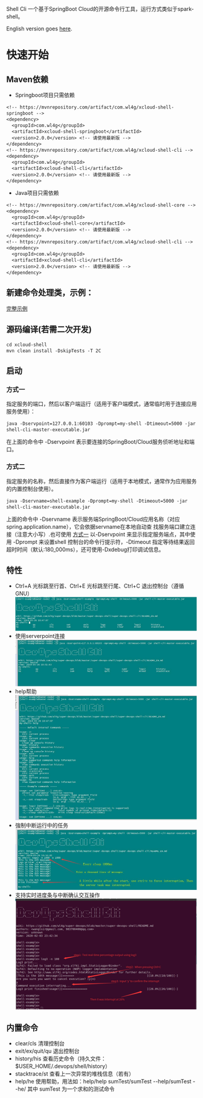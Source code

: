 Shell Cli 一个基于SpringBoot Cloud的开源命令行工具，运行方式类似于spark-shell。

English version goes [here](README.md).

# 快速开始

## Maven依赖
- Springboot项目只需依赖
```
<!-- https://mvnrepository.com/artifact/com.wl4g/xcloud-shell-springboot -->
<dependency>
  <groupId>com.wl4g</groupId>
  <artifactId>xcloud-shell-springboot</artifactId>
  <version>2.0.0</version> <!-- 请使用最新版 -->
</dependency>
<!-- https://mvnrepository.com/artifact/com.wl4g/xcloud-shell-cli -->
<dependency>
  <groupId>com.wl4g</groupId>
  <artifactId>xcloud-shell-cli</artifactId>
  <version>2.0.0</version> <!-- 请使用最新版 -->
</dependency>
```

- Java项目只需依赖
```
<!-- https://mvnrepository.com/artifact/com.wl4g/xcloud-shell-core -->
<dependency>
  <groupId>com.wl4g</groupId>
  <artifactId>xcloud-shell-core</artifactId>
  <version>2.0.0</version> <!-- 请使用最新版 -->
</dependency>
<!-- https://mvnrepository.com/artifact/com.wl4g/xcloud-shell-cli -->
<dependency>
  <groupId>com.wl4g</groupId>
  <artifactId>xcloud-shell-cli</artifactId>
  <version>2.0.0</version> <!-- 请使用最新版 -->
</dependency>
```

## 新建命令处理类，示例：
[完整示例](xcloud-shell-example/src/main/java/com/wl4g/shell/example/console/ExampleConsole.java)

## 源码编译(若需二次开发)
```
cd xcloud-shell
mvn clean install -DskipTests -T 2C
```

## 启动

### 方式一
指定服务的端口，然后以客户端运行（适用于客户端模式，通常临时用于连接应用服务使用）：

```
java -Dservpoint=127.0.0.1:60103 -Dprompt=my-shell -Dtimeout=5000 -jar shell-cli-master-executable.jar
```

在上面的命令中 -Dservpoint 表示要连接的SpringBoot/Cloud服务侦听地址和端口。

### 方式二
指定服务的名称，然后直接作为客户端运行（适用于本地模式，通常作为应用服务的内置控制台使用）。

```
java -Dservname=shell-example -Dprompt=my-shell -Dtimeout=5000 -jar shell-cli-master-executable.jar
```

上面的命令中 -Dservname 表示服务端SpringBoot/Cloud应用名称（对应spring.application.name），它会依据servname在本地自动查
找服务端口建立连接（注意大小写）.也可使用 [方式一](#方式一) 以-Dservpoint 来显示指定服务端点，其中使用 -Dprompt 来设置shell
控制台的命令行提示符，-Dtimeout 指定等待结果返回超时时间（默认:180_000ms），还可使用-Dxdebug打印调试信息。


## 特性

- Ctrl+A 光标跳至行首、Ctrl+E 光标跳至行尾、Ctrl+C 退出控制台（遵循GNU）
![tab自动补全](shots/use_tab.jpg)
- 使用serverpoint连接
![使用serverpoint连接](shots/use_servpoint.jpg)
- help帮助
![help帮助](shots/use_help.jpg)
- 強制中断运行中的任务
![強制中断运行中的任务](shots/force_interrupt.jpg)
- 支持实时进度条与中断确认交互操作
![实时进度条与中断确认](shots/progress_interrupt.jpg)


## 内置命令 
- clear/cls    清理控制台
- exit/ex/quit/qu    退出控制台
- history/his    查看历史命令（持久文件：$USER_HOME/.devops/shell/history）
- stacktrace/st    查看上一次异常的堆栈信息（若有）
- help/he    使用帮助，用法如：help/help sumTest/sumTest --help/sumTest --he/  其中 sumTest 为一个求和的测试命令

